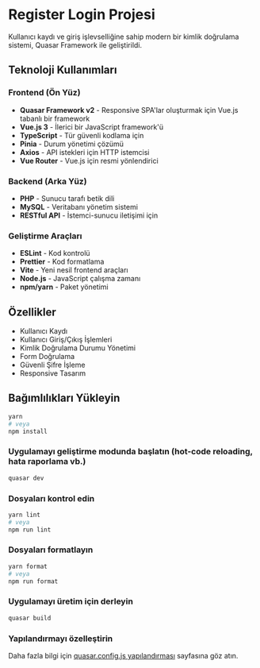 # Register Login Projesi

Kullanıcı kaydı ve giriş işlevselliğine sahip modern bir kimlik doğrulama sistemi, Quasar Framework ile geliştirildi.

## Teknoloji Kullanımları

### Frontend (Ön Yüz)

- **Quasar Framework v2** - Responsive SPA'lar oluşturmak için Vue.js tabanlı bir framework
- **Vue.js 3** - İlerici bir JavaScript framework'ü
- **TypeScript** - Tür güvenli kodlama için
- **Pinia** - Durum yönetimi çözümü
- **Axios** - API istekleri için HTTP istemcisi
- **Vue Router** - Vue.js için resmi yönlendirici

### Backend (Arka Yüz)

- **PHP** - Sunucu tarafı betik dili
- **MySQL** - Veritabanı yönetim sistemi
- **RESTful API** - İstemci-sunucu iletişimi için

### Geliştirme Araçları

- **ESLint** - Kod kontrolü
- **Prettier** - Kod formatlama
- **Vite** - Yeni nesil frontend araçları
- **Node.js** - JavaScript çalışma zamanı
- **npm/yarn** - Paket yönetimi

## Özellikler

- Kullanıcı Kaydı
- Kullanıcı Giriş/Çıkış İşlemleri
- Kimlik Doğrulama Durumu Yönetimi
- Form Doğrulama
- Güvenli Şifre İşleme
- Responsive Tasarım

## Bağımlılıkları Yükleyin

```bash
yarn
# veya
npm install
```

### Uygulamayı geliştirme modunda başlatın (hot-code reloading, hata raporlama vb.)

```bash
quasar dev
```

### Dosyaları kontrol edin

```bash
yarn lint
# veya
npm run lint
```

### Dosyaları formatlayın

```bash
yarn format
# veya
npm run format
```

### Uygulamayı üretim için derleyin

```bash
quasar build
```

### Yapılandırmayı özelleştirin

Daha fazla bilgi için [quasar.config.js yapılandırması](https://v2.quasar.dev/quasar-cli-vite/quasar-config-js) sayfasına göz atın.
